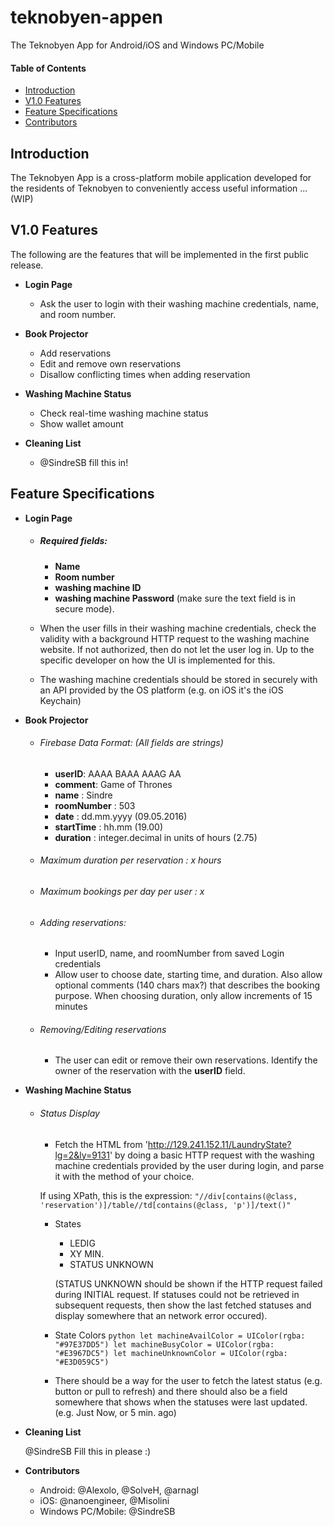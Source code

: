 # teknobyen-appen
The Teknobyen App for Android/iOS and Windows PC/Mobile

#### Table of Contents
* [Introduction](#introduction)
* [V1.0 Features](#v1.0-features)
* [Feature Specifications](#feature-specifications)
* [Contributors](#contributors)

## Introduction
The Teknobyen App is a cross-platform mobile application developed for the residents of Teknobyen to conveniently access useful information ... (WIP)

## V1.0 Features

The following are the features that will be implemented in the first public release.

* __Login Page__
  * Ask the user to login with their washing machine credentials, name, and room number.


* __Book Projector__
  * Add reservations
  * Edit and remove own reservations
  * Disallow conflicting times when adding reservation


* __Washing Machine Status__
  * Check real-time washing machine status
  * Show wallet amount


* __Cleaning List__
  * @SindreSB fill this in!

## Feature Specifications
* __Login Page__

    * ##### Required fields:
      * __Name__
      * __Room number__
      * __washing machine ID__
      * __washing machine Password__ (make sure the text field is in secure mode).

    * When the user fills in their washing machine credentials, check the validity with a background HTTP request to the washing machine website. If not authorized, then do not let the user log in. Up to the specific developer on how the UI is implemented for this.

    * The washing machine credentials should be stored in securely with an API provided by the OS platform (e.g. on iOS it's the iOS Keychain)


* __Book Projector__

    * ###### Firebase Data Format: (All fields are strings)
      * __userID__: AAAA BAAA AAAG AA
      * __comment__: Game of Thrones
      * __name__ : Sindre
      * __roomNumber__ : 503
      * __date__ : dd.mm.yyyy (09.05.2016)
      * __startTime__ : hh.mm (19.00)
      * __duration__ : integer.decimal in units of hours (2.75)

    * ###### Maximum duration per reservation : x hours
    * ###### Maximum bookings per day per user : x

    * ###### Adding reservations:
      * Input userID, name, and roomNumber from saved Login credentials
      * Allow user to choose date, starting time, and duration. Also allow optional comments (140 chars max?) that describes the booking purpose. When choosing duration, only allow increments of 15 minutes

    * ###### Removing/Editing reservations
      * The user can edit or remove their own reservations. Identify the owner of the reservation with the __userID__ field.


* __Washing Machine Status__

    * ###### Status Display
      * Fetch the HTML from 'http://129.241.152.11/LaundryState?lg=2&ly=9131' by doing a basic HTTP request with the washing machine credentials provided by the user during login, and parse it with the method of your choice.

      If using XPath, this is the expression: `"//div[contains(@class, 'reservation')]/table//td[contains(@class, 'p')]/text()"`

      * States
        * LEDIG
        * XY MIN.
        * STATUS UNKNOWN

        (STATUS UNKNOWN should be shown if the HTTP request failed during INITIAL request. If statuses could not be retrieved in subsequent requests, then show the last fetched statuses and display somewhere that an network error occured).

      * State Colors
             ```python
             let machineAvailColor = UIColor(rgba: "#97E37DD5")
             let machineBusyColor = UIColor(rgba: "#E3967DC5")
             let machineUnknownColor = UIColor(rgba: "#E3D059C5")
             ```

      * There should be a way for the user to fetch the latest status (e.g. button or pull to refresh) and there should also be a field somewhere that shows when the statuses were last updated. (e.g. Just Now, or 5 min. ago)

* __Cleaning List__

    @SindreSB Fill this in please :)

* __Contributors__

    * Android: @Alexolo, @SolveH, @arnagl
    * iOS: @nanoengineer, @Misolini
    * Windows PC/Mobile: @SindreSB
